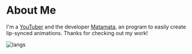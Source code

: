 # About Me
I'm a [YouTuber](https://www.youtube.com/channel/UC6NT7CHGhDfkamfMZswuXVQ/) and the developer [Matamata](https://github.com/Matamata-Animator), an program to easily create lip-synced animations. Thanks for checking out my work!

![langs](https://github-readme-stats.vercel.app/api/top-langs/?username=AI-Spawn&layout=compact&theme=chartreuse-dark&bg_color=0D1117)
